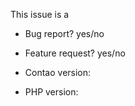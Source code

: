 This issue is a 
 
- Bug report? yes/no
- Feature request? yes/no

- Contao version:
- PHP version:

<!--
- Please fill in this template according to your issue.
- For usage questions, visit https://community.contao.org/
- Otherwise, replace this comment by the description of your issue.
-->
